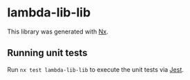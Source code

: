 # lambda-lib-lib

This library was generated with [Nx](https://nx.dev).

## Running unit tests

Run `nx test lambda-lib-lib` to execute the unit tests via [Jest](https://jestjs.io).

